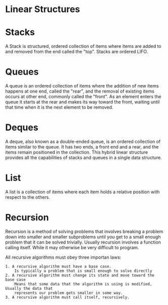 # Linear Structures

# Stacks

A Stack is structured, ordered collection of items where items are added to and
removed from the end called the "top". Stacks are ordered LIFO.

# Queues

A queue is an ordered collection of items where the addition of new items happens
at one end, called the "rear", and the removal of existing items occurs at other 
end, commonly called the "front". As an element enters the queue it starts at 
the rear and makes its way toward the front, waiting until that time when it is the
next element to be removed.

# Deques

A deque, also known as a double-ended queue, is an ordered collection of items similar
to the queue. It has two ends, a front end and a rear, and the items remain positioned
in the collection. This hybrid linear structure provides all the capabilities of stacks
and queues in a single data structure.

# List

A list is a collection of items where each item holds a relative position with respect
to the others. 

# Recursion

Recursion is a method of solving problems that involves breaking a problem down
into smaller and smaller subproblems until you get to a small enough problem that
it can be solved trivially. Usually recursion involves a function calling itself.
While it may otherwise be very difficult to program.

All recursive algorithms must obey three importan laws:

    1. A recursive algorithm must have a base case.
        Is typically a problem that is small enough to solve directly
    2. A recursive algorithm must change its state and move toward the base case
        Means that some data that the algorithm is using is modified, Usually the data that
        represents our problem gets smaller in some way.
    3. A recursive algorithm must call itself, recursively.
        
    
   




